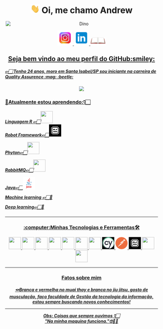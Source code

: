 <div align="center" display="inline-block">
<h1><img src="https://raw.githubusercontent.com/ABSphreak/ABSphreak/master/gifs/Hi.gif" style="width: 30px; height:30px;"> Oi, me chamo Andrew </h1>
  
  <div style="height:30px">
  <img src="http://media.giphy.com/media/EOpZ7XsVfTN2E/giphy.gif" alt="Dino" style="width: 500px; height:250px ; display: inline-block;" data-target="animated-image.originalImage">
</div>
  
  <a href="https://www.instagram.com/andrew_srb/">
    <img width="50px" src="https://github.com/BruFS99/BruFS99/blob/main/icons8-instagram-3000.png" 
  </a> 
  <a href="https://www.linkedin.com/in/andrew-souza-ab776623b/">
    <img width="50px" src="https://github.com/BruFS99/BruFS99/blob/main/icons8-linkedin-480.png">
     <a href="https://portifolio-andrew.netlify.app/">
    <img width="50px" src="FavLivro.png.png">
       
<div display="inline-block" align="center">
  
<h2>Seja bem vindo ao meu perfil do GitHub:smiley:</h2> 
<div display="inline-block" align="left">
<h5>👉🏻 Tenho 24 anos, moro em Santa Isabel/SP sou iniciante na carreira de Quality Assurence :mag: :beetle:</h5>
</div>
  
  <div display="inline-block" align="center">
    
  <img width="350px" src="https://user-images.githubusercontent.com/116013992/209679421-2c29b657-e4bd-4675-9a91-1d74a7ad6909.png">
    
  </div>
  <div display="inline-block" align="left">
  <h3>📖Atualmente estou aprendendo:👇🏻</h3>
  </div>
  
  <div display="inline-block" align="left">

<h5>Linguagem R 👉🏻<code><img src="https://encrypted-tbn0.gstatic.com/images?q=tbn:ANd9GcSVR4HjNQ8Od2prGPC9jjK7dmUW5uUMlCWukA&usqp=CAU" width="40" height="40"/></code><br>
  Robot Framework👉🏻<code><img src="https://raw.githubusercontent.com/AndrewSRibeiro01/AndrewSRibeiro01/472eeac53d7b016a6bf00d8ff75d274c2217887f/robot.png" width="40" height="40"/></code><p>
 Phyton👉🏻<code><img src="https://images.squarespace-cdn.com/content/v1/556c9bf4e4b0de57cb590a0f/1433275776438-8AOXJ85ZC7Q3ASU01PFV/python.png" width="40" height="40"/></code><p> 
  RabbitMQ👉🏻<code><img src="https://user-images.githubusercontent.com/116013992/209855479-5e59cee9-8138-46c2-8ec0-6edf528fe7be.png" width="40" height="40"/></code><p>
  Java👉🏻<code><img src="pngwing.com (1).png" width="40" height="40"/></code><p>
  Machine learning    👉🏻🧠<p>
  Deep learning👉🏻🦾<p>
    </h5><hr>
    
<!-- <div style="height:30px">
<img src="https://github.com/AndrewSRibeiro01/AndrewSRibeiro01/blob/main/Gato.gif" alt="Dino" style="width: 650px; height:350px ; display: inline-block;" data-
target="animated-image.originalImage">
</div>
!--> 
  
  <div display="inline-block" align="center">
  <h3>:computer:Minhas Tecnologias e Ferramentas🛠️</h3>
   <code><img src="https://cdn.jsdelivr.net/gh/devicons/devicon/icons/git/git-original.svg" width="40" height="40"/></code>
   <code><img src="https://cdn.jsdelivr.net/gh/devicons/devicon/icons/javascript/javascript-original.svg" width="40" height="40"/></code>
   <code><img src="https://cdn.jsdelivr.net/gh/devicons/devicon/icons/npm/npm-original-wordmark.svg" width="40" height="40"/></code>
   <code><img src="https://cdn.jsdelivr.net/gh/devicons/devicon/icons/mongodb/mongodb-original.svg" width="40" height="40"/></code>
   <code><img src="https://cdn.jsdelivr.net/gh/devicons/devicon/icons/nodejs/nodejs-original.svg" width="40" height="40"/></code>
   <code><img src="https://cdn.jsdelivr.net/gh/devicons/devicon/icons/css3/css3-original.svg" width="40" height="40"/></code>
   <code><img src="https://cdn.jsdelivr.net/gh/devicons/devicon/icons/html5/html5-original.svg" width="40" height="40"/></code>
   <code><img src="img cypres.jpg" width="40" height="40"/></code>
   <code><img src="https://raw.githubusercontent.com/AndrewSRibeiro01/AndrewSRibeiro01/main/postman-icon.webp" width="40" height="40"/></code>
<!--    <code><img src="https://raw.githubusercontent.com/AndrewSRibeiro01/AndrewSRibeiro01/main/insomnia%20img.png" width="40" height="40"/></code> -->
   <code><img src="https://raw.githubusercontent.com/AndrewSRibeiro01/AndrewSRibeiro01/472eeac53d7b016a6bf00d8ff75d274c2217887f/robot.png" width="40" height="40"/></code>
   <code><img src="https://images.squarespace-cdn.com/content/v1/556c9bf4e4b0de57cb590a0f/1433275776438-8AOXJ85ZC7Q3ASU01PFV/python.png" width="40" height="40"/></code>
    <code><img src="https://encrypted-tbn0.gstatic.com/images?q=tbn:ANd9GcSVR4HjNQ8Od2prGPC9jjK7dmUW5uUMlCWukA&usqp=CAU" width="40" height="40"/></code>
    <hr>
     
     
  <h3> Fatos sobre mim</h3>
<h5>🪢Branca e vermelha no muai thay e branca no jiu jitsu, gosto de musculação, faço faculdade de Gestão da tecnologia da informação, estou sempre buscando novos conhecimentos!<br> <hr>
Obs: Coisas que sempre ouvimos 👇🏻<br> 
"Na minha maquina funciona."🙄🤯😡
<br></h5>
</div>


